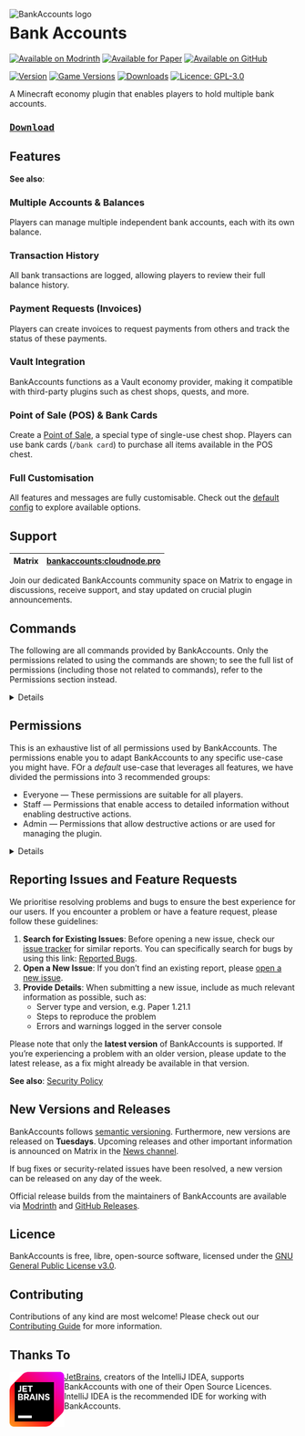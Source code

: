 [<img src="https://wsrv.nl/?url=https://raw.githubusercontent.com/cloudnode-pro/BankAccounts/master/icon.svg&w=128&output=webp" alt="BankAccounts logo" align="left">](https://modrinth.com/plugin/Dc8RS2En)

# Bank Accounts

[![Available on Modrinth](https://cdn.jsdelivr.net/npm/@intergrav/devins-badges@3/assets/compact/available/modrinth_vector.svg)](https://modrinth.com/plugin/Dc8RS2En)
[![Available for Paper](https://cdn.jsdelivr.net/npm/@intergrav/devins-badges@3/assets/compact/supported/paper_vector.svg)](https://papermc.io/software/paper)
[![Available on GitHub](https://cdn.jsdelivr.net/npm/@intergrav/devins-badges@3/assets/compact/available/github_vector.svg)](https://github.com/cloudnode-pro/BankAccounts/)

[![Version](https://img.shields.io/modrinth/v/Dc8RS2En)](https://modrinth.com/plugin/Dc8RS2En/version/latest)
[![Game Versions](https://img.shields.io/badge/game_versions-1.20.x-blue)](https://modrinth.com/plugin/Dc8RS2En/)
[![Downloads](https://img.shields.io/modrinth/dt/Dc8RS2En)](https://modrinth.com/plugin/Dc8RS2En/)
[![Licence: GPL-3.0](https://img.shields.io/github/license/cloudnode-pro/BankAccounts)](https://github.com/cloudnode-pro/BankAccounts/blob/master/LICENSE)

A Minecraft economy plugin that enables players to hold multiple bank accounts.

### [<kbd>**Download**</kbd>](https://modrinth.com/plugin/Dc8RS2En/version/latest)

## Features

**See also**:

### Multiple Accounts & Balances

Players can manage multiple independent bank accounts, each with its own balance.

### Transaction History

All bank transactions are logged, allowing players to review their full balance history.

### Payment Requests (Invoices)

Players can create invoices to request payments from others and track the status of these payments.

### Vault Integration

BankAccounts functions as a Vault economy provider, making it compatible with third-party plugins such as chest shops,
quests, and more.

### Point of Sale (POS) & Bank Cards

Create a [Point of Sale](https://github.com/cloudnode-pro/BankAccounts/wiki/POS), a special type of single-use chest
shop. Players can use bank cards (`/bank card`) to purchase all items available in the POS chest.

### Full Customisation

All features and messages are fully customisable. Check out
the [default config](https://github.com/cloudnode-pro/BankAccounts/blob/master/src/main/resources/config.yml) to explore
available options.

## Support

| Matrix | [bankaccounts:cloudnode.pro](https://matrix.to/#/#bankaccounts:cloudnode.pro) |
|--------|-------------------------------------------------------------------------------|

Join our dedicated BankAccounts community space on Matrix to engage in discussions, receive support, and stay updated on
crucial plugin announcements.

## Commands

The following are all commands provided by BankAccounts. Only the permissions related to using the commands are shown;
to see the full list of permissions (including those not related to commands), refer to the Permissions section instead.

<details> 

## `/bank`

The primary BankAccounts command. Without any arguments, it displays information about the plugin,
such as the currently running version.

Required permission: `bank.command` (for all BankAccounts commands)

   ***

### `/bank help`

Shows all BankAccounts commands that you have permissions to use.

   ***

### `/bank balance`

Lists all of your accounts and their balances. If you only have one account, it will show the balance of that account.

| Permission          | Description | Recommended for |
|---------------------|-------------|-----------------|
| `bank.balance.self` | Required    | Everyone        |

Aliases: `/bank bal`, `/bank account`, `/bank accounts`

   ***

#### `/bank balance <account>`

Shows the balance of the requested account.

| Argument  |          | Type       |
|-----------|----------|------------|
| `account` | Required | Account ID |

| Permission           | Description                                   | Recommended for |
|----------------------|-----------------------------------------------|-----------------|
| `bank.balance.self`  | To see the balances of accounts you own       | Everyone        |
| `bank.balance.other` | To see the balances of accounts you don’t own | Admins          |

   ***

#### `/bank balance --player <username>`

Lists the accounts of the specified player. If they only have one account, the balance of that account will be shown.

| Argument   |          | Type            |
|------------|----------|-----------------|
| `username` | Required | Player Username |

| Permission           | Description |
|----------------------|-------------|
| `bank.balance.other` | Required    |

   ***

### `/bank transfer <from> <to> <amount> [description]`

Send money to another account.

| Argument      |          | Type       | Description                                                 |
|---------------|----------|------------|-------------------------------------------------------------|
| `from`        | Required | Account ID | One of your accounts from which to send the money           |
| `to`          | Required | Account ID | The account that is to receive the money                    |
| `amount`      | Required | Number > 0 | The amount of money to transfer                             |
| `description` | Optional | Text ≤ 64  | Transfer description (visible to both sender and recipient) |

| Permission            | Description                           | Recommended for |
|-----------------------|---------------------------------------|-----------------|
| `bank.transfer.self`  | To transfer to accounts you own       | Everyone        |
| `bank.transfer.other` | To transfer to accounts you don’t own | Everyone        |

Aliases: `/bank send`, `/bank pay`

   ***

### `/bank history <account> [page]`

Shows the transactions history for the requested account.

| Argument  |          | Type        | Description                                        |
|-----------|----------|-------------|----------------------------------------------------|
| `account` | Required | Account ID  |                                                    |
| `page`    | Optional | Integer ≥ 1 | Page number to show or `--all` to show everything. |

| Permission           | Description                                          | Recommended for |
|----------------------|------------------------------------------------------|-----------------|
| `bank.history`       | Required. For seeing your accounts’ transactions     | Everyone        |
| `bank.history.other` | To see transaction history of accounts you don’t own | Admins          |

Aliases: `/bank transactions`

   ***

### `/bank create`

This command is used for creating/opening new bank accounts.

| Account type | Description                                           |
|--------------|-------------------------------------------------------|
| `PERSONAL`   | For personal/private/individual bank accounts         |
| `BUSINESS`   | For businesses, companies, organisations, shops, etc. |

Both account types are functionally identical.

The account type `VAULT` is a special account type used for integration with the Vault plugin.
If Vault is installed, and its integration is enabled in the BankAccounts config,
when other Vault-compatible plugins attempt to access money of a player, they will see the player’s Vault account.

The format `@username` can be used as a valid substitution of a player’s Vault Account ID, e.g.:
`/bank balance @Player123` will show the Vault account balance of Player123.

| Permission            | Description                    | Recommended for |
|-----------------------|--------------------------------|-----------------|
| `bank.account.create` | Required for all sub-commands. | Everyone        |

Aliases: `/bank new`

   ***

#### `/bank create <type>`

Creates a new account owned by you.

| Argument |          | Type         |
|----------|----------|--------------|
| `type`   | Required | Account Type |

| Permission                   | Description                                          | Recommended for |
|------------------------------|------------------------------------------------------|-----------------|
| `bank.account.create.bypass` | Bypass the maximum number of accounts limit          | Admins          |
| `bank.account.create.vault`  | Create Vault integration accounts (not recommended!) | Expert Admins   |

   ***

#### `/bank create <type> --player <username>`

Creates a new account for another player.

| Argument   |          | Type            |
|------------|----------|-----------------|
| `type`     | Required | Account Type    |
| `username` | Required | Player Username |

| Permission                   | Description                                          | Recommended for |
|------------------------------|------------------------------------------------------|-----------------|
| `bank.account.create.other`  | Required                                             | Admins          |
| `bank.account.create.bypass` | Bypass the maximum number of accounts limit          | Admins          |
| `bank.account.create.vault`  | Create Vault integration accounts (not recommended!) | Expert Admins   |

   ***

### `/bank setname <account> [name]`

Set the name of an account.

| Argument  |          | Type       | Description                                   |
|-----------|----------|------------|-----------------------------------------------|
| `account` | Required | Account ID |                                               |
| `name`    | Optional | Text ≤ 32  | If not provided, the account name is cleared. |

| Permission            | Description                                                 | Recommended for |
|-----------------------|-------------------------------------------------------------|-----------------|
| `bank.set.name`       | Required. For renaming your own accounts                    | Everyone        |
| `bank.set.name.other` | For renaming accounts you don’t own                         | Admins          |
| `bank.set.name.vault` | For renaming Vault integration accounts (not recommended!)* | Expert Admins   |

\* When a name is not set, Vault accounts will automatically use the current username of their owner.

Aliases: `/bank rename`

   ***

### `/bank setbalance <account> <balance>`

Sets the account balance to provided value, without recording a transactions.

| Argument  |          | Type       | Description                                                          |
|-----------|----------|------------|----------------------------------------------------------------------|
| `account` | Required | Account ID |                                                                      |
| `balance` | Required | Number     | The new balance value, or `Infinity` to make the balance ∞ infinite. |

| Permission         | Description                                        | Recommended for |
|--------------------|----------------------------------------------------|-----------------|
| `bank.set.balance` | Required. For setting the balance of *any* account | Admins          |

Aliases: `/bank setbal`

   ***

### `/bank whois <account>`

Shows information about the account, such as account name, owner and type, but not balance.

This command allows checking any account and the tab-completion will provide the IDs of all accounts on the server.

| Argument  |          | Type       |
|-----------|----------|------------|
| `account` | Required | Account ID |

| Permission   | Description | Recommended for |
|--------------|-------------|-----------------|
| `bank.whois` | Required    | Everyone        |

Aliases: `/bank who`, `/bank info`

   ***

### `/bank delete <account>`

Permanently delete a bank account.

| Argument  |          | Type       |
|-----------|----------|------------|
| `account` | Required | Account ID |

| Permission          | Description                                          | Recommended for |
|---------------------|------------------------------------------------------|-----------------|
| `bank.delete`       | Required. For deleting your own accounts             | Everyone        |
| `bank.delete.other` | For deleting accounts you don’t own                  | Admins          |
| `bank.delete.vault` | Delete Vault integration accounts (not recommended!) | Expert Admins   |

   ***

### `/bank instrument <account> [player]`

Create a bank card.

| Argument  |          | Type            | Description                                                                                                                                                |
|-----------|----------|-----------------|------------------------------------------------------------------------------------------------------------------------------------------------------------|
| `account` | Required | Account ID      | The account for which to create a card                                                                                                                     |
| `player`  | Optional | Player Username | The player who is given the card. Note: setting this argument requires a permission. This argument is required when running from console or command block. |

| Permission                      | Description                                                                       | Recommended for |
|---------------------------------|-----------------------------------------------------------------------------------|-----------------|
| `bank.instrument.create`        | Required. For creating cards for your own accounts                                | Everyone        |
| `bank.instrument.create.other`  | For creating cards for accounts you don’t own and for using the `player` argument | Admins          |
| `bank.instrument.create.bypass` | For bypassing/ignoring the configuration option `instruments.require-item`        | Admins          |

   ***

### `/bank freeze <account>`

Freezes a bank account. Frozen bank accounts cannot send and receive transactions, create POS, or be deleted.

| Argument  |          | Type       |
|-----------|----------|------------|
| `account` | Required | Account ID |

| Permission          | Description                                    | Recommended for |
|---------------------|------------------------------------------------|-----------------|
| `bank.freeze`       | Required. Note: this also allows unfreezing.   | Admins          |
| `bank.freeze.other` | For freezing/unfreezing accounts you don’t own | Admins          |

Aliases: `/bank disable`, `/bank block`

   ***

### `/bank unfreeze <account>`

Unfreezes a bank account.

| Argument  |          | Type       |
|-----------|----------|------------|
| `account` | Required | Account ID |

| Permission          | Description                                    | Recommended for |
|---------------------|------------------------------------------------|-----------------|
| `bank.freeze`       | Required. Note: this also allows freezing.     | Admins          |
| `bank.freeze.other` | For freezing/unfreezing accounts you don’t own | Admins          |

Aliases: `/bank enable`, `/bank unblock`

   ***

### `/bank reload`

Reload the plugin configuration.

Note: Updating the plugin version or changing the value of `integrations.vault.enabled` requires a server restart.

| Permission    | Description | Recommended for |
|---------------|-------------|-----------------|
| `bank.reload` | Required    | Admins          |

   ***

## `/baltop [type] [page]`

See the top balances leaderboard

| Baltop Type | Description                                      |
|-------------|--------------------------------------------------|
| `personal`  | Show only accounts of type `PERSONAL`            |
| `business`  | Show only accounts of type `BUSINESS`            |
| `player`    | Rank players by the sum of all of their accounts |

| Argument |          | Type        |
|----------|----------|-------------|
| `type`   | Optional | Baltop Type |
| `page`   | Optional | Integer ≥ 1 |

| Permission    | Description | Recommended for |
|---------------|-------------|-----------------|
| `bank.baltop` | Required    | Everyone        |

Aliases: `/bank baltop`

   ***

## `/pos <account> <price> [description]`

This command is used for creating a POS. To create a POS:

1. Place a chest
2. Put the items in the chest
3. Run this command

| Argument      |          | Type       | Description                                                                        |
|---------------|----------|------------|------------------------------------------------------------------------------------|
| `account`     | Required | Account ID | The account to which the money is sent after a successful sale                     |
| `price`       | Required | Number > 0 | The price the buyer must pay to obtain the items                                   |
| `description` | Optional | Text ≤ 64  | A description visible to both parties and also used as the transaction description |

| Permission                 | Description                                  | Recommended for |
|----------------------------|----------------------------------------------|-----------------|
| `bank.pos.create`          | Required                                     | Everyone        |
| `bank.pos.create.personal` | For creating POS using personal account      |                 |
| `bank.pos.create.other`    | For creating POS using account you don’t own | Admins          |

   ***

## `/invoice`

The command used for managing invoices.

   ***

### `/invoice help`

Shows all invoice commands that you have permissions to use.

   ***

### `/invoice create`

Create an invoice

| Permission                  | Description                                                 | Recommended for |
|-----------------------------|-------------------------------------------------------------|-----------------|
| `bank.invoice.create`       | Required. For creating invoices from accounts you own       | Everyone        |
| `bank.invoice.create.other` | Required. For creating invoices from accounts you don’t own | Admins          |

Aliases: `/invoice new`

   ***

#### `/invoice create <account> <amount> [description]`

Create an invoice that anyone can pay.

| Argument      |          | Type       | Description                                                                        |
|---------------|----------|------------|------------------------------------------------------------------------------------|
| `account`     | Required | Account ID | The account to which the money is sent when the invoice is paid                    |
| `amount`      | Required | Number > 0 | The invoice amount to be paid                                                      |
| `description` | Optional | Text ≤ 64  | A description visible to both parties and also used in the transaction description |

   ***

#### `/invoice create <account> <amount> [description] --player <username>`

Create an invoice that only the specified player can pay (from any account they own). When creating an invoice this way,
the recipient player will receive notifications to remind them of unpaid invoices.

| Argument      |          | Type            | Description                                                                        |
|---------------|----------|-----------------|------------------------------------------------------------------------------------|
| `account`     | Required | Account ID      | The account to which the money is sent when the invoice is paid                    |
| `amount`      | Required | Number > 0      | The invoice amount to be paid                                                      |
| `description` | Optional | Text ≤ 64       | A description visible to both parties and also used in the transaction description |
| `username`    | Required | Player Username | The username of the player for whom the invoice is intended                        |

   ***


</details>

## Permissions

This is an exhaustive list of all permissions used by BankAccounts. The permissions enable you to adapt BankAccounts to
any specific use-case you might have. FOr a *default* use-case that leverages all features, we have divided the
permissions into 3 recommended groups:

- Everyone — These permissions are suitable for all players.
- Staff — Permissions that enable access to detailed information without enabling destructive actions.
- Admin — Permissions that allow destructive actions or are used for managing the plugin.

<details>

| Permission                       | Description                                                                                                                                          | Recommended for   |
|----------------------------------|------------------------------------------------------------------------------------------------------------------------------------------------------|-------------------|
| `bank.command`                   | Required for using any BankAccounts commands.                                                                                                        | Everyone          |
| `bank.account.create`            | Enables you to create bank accounts using `/bank create`.                                                                                            | Everyone          |
| `bank.delete`                    | Delete an account you own using `/bank delete`.                                                                                                      | Everyone          |
| `bank.balance.self`              | List the accounts you own and check their balances using `/bank balance`.                                                                            | Everyone          |
| `bank.transfer.self`             | Transfer money between your own accounts using `/bank transfer`.                                                                                     | Everyone          |
| `bank.transfer.other`            | Transfer money to other players using `/bank transfer`.                                                                                              | Everyone          |
| `bank.history`                   | See the transactions history for accounts you own using `/bank history`.                                                                             | Everyone          |
| `bank.set.name`                  | Rename an account you own using `/bank rename`.                                                                                                      | Everyone          |
| `bank.whois`                     | See basic information about an account using `/bank whois`.                                                                                          | Everyone or Staff |
| `bank.baltop`                    | View the leaderboard for accounts with the highest balances using `/bank baltop`.                                                                    | Everyone          |
| `bank.instrument.create`         | Create a payment instrument (bank card) using `/bank instrument`.                                                                                    | Everyone          |
| `bank.invoice.create`            | Allows creating invoices (payment requests) using `/invoice create`.                                                                                 | Everyone          |
| `bank.invoice.view`              | See the details of an invoice that you have sent or received using `/invoice view`.                                                                  | Everyone          |
| `bank.invoice.send`              | Send an existing invoice to a player using `/invoice send`.                                                                                          | Everyone          |
| `bank.invoice.notify`            | Receive periodic reminders regarding unpaid invoices.                                                                                                | Everyone          |
| `bank.pos.create`                | Create a Point of Sale using `/pos`.                                                                                                                 | Everyone          |
| `bank.pos.use`                   | Buy items from a Point of Sale.                                                                                                                      | Everyone          |
| `bank.pos.use.other`             | Buy from a Point of Sale **with a (possibly stolen) bank card you do not own**.                                                                      | Everyone or Admin |
| `bank.balance.other`             | List the accounts of another player and see the balances of accounts you don’t own using `/bank balance`.                                            | Staff             |
| `bank.history.other`             | See the transactions history of accounts you don’t own using `/bank history`.                                                                        | Staff             |
| `bank.account.create.other`      | Create a new bank account for (owned by) another player using `/bank create`.                                                                        | Staff             |
| `bank.set.name.other`            | Set the name of an account you don’t own using `/bank rename`.                                                                                       | Staff             |
| `bank.freeze`                    | Freeze and unfreeze accounts you own using `/bank freeze`.                                                                                           | Staff             |
| `bank.freeze.other`              | Freeze and unfreeze accounts of others using `/bank freeze`.                                                                                         | Staff             |
| `bank.invoice.view.other`        | See the details of an invoice that you did not send or receive using `/invoice view`.                                                                | Staff             |
| `bank.invoice.send.other`        | Send an existing invoice that you *did not create* to a player using `/invoice send`.                                                                | Staff             |
| `bank.instrument.create.other`   | Create a payment instrument (bank card) for an account you don’t own and also allows using the `[player]` argument using `/bank instrument`.         | Admin             |
| `bank.instrument.create.bypass`  | Bypass the configuration option `instruments.require-item = true`.                                                                                   | Admin             |
| `bank.set.balance`               | Set the balance of any account to any value, including `Infinity`, without recording a transaction, using `/bank setbalance`.                        | Admin             |
| `bank.invoice.create.other`      | Create an invoice from an account you don’t own using `/invoice create`.                                                                             | Admin             |
| `bank.invoice.pay.other`         | Pay an invoice not sent to you using `/invoice pay`.                                                                                                 | Admin             |
| `bank.invoice.pay.account-other` | Pay an invoice using an account you don’t own using `/invoice pay`.                                                                                  | Admin             |
| `bank.pos.create.other`          | Create a Point of Sale from an account you don’t own using `/pos`.                                                                                   | Admin             |
| `bank.pos.create.personal`       | Bypass the configuration option `pos.allow-personal = false`.                                                                                        | Admin             |
| `bank.set.name.vault`            | Rename a Vault integration account. **Not recommended!**. Vault accounts have the name of their owner (if no custom name is set).                    | Nobody or Admin   |
| `bank.delete.vault`              | Delete Vault integration accounts. **Not recommended!**. May break Vault integration. May be automatically re-created on next join if Vault enabled. | Nobody or Admin   |
| `bank.reload`                    | Reload the plugin configuration using `/bank reload`.                                                                                                | Admin             |
| `bank.notify-update`             | Get notified for new BankAccounts versions when you join the server. Highly recommended.                                                             | Admin             |



</details>

## Reporting Issues and Feature Requests

We prioritise resolving problems and bugs to ensure the best experience for our users.
If you encounter a problem or have a feature request, please follow these guidelines:

1. **Search for Existing Issues**: Before opening a new issue,
   check our [issue tracker](https://github.com/cloudnode-pro/BankAccounts/issues) for similar reports.
   You can specifically search for bugs by using this link:
   [Reported Bugs](https://github.com/cloudnode-pro/BankAccounts/issues?q=is:issue+label:bug).
2. **Open a New Issue**: If you don’t find an existing report,
   please [open a new issue](https://github.com/cloudnode-pro/BankAccounts/issues/new/choose).
3. **Provide Details**: When submitting a new issue, include as much relevant information as possible, such as:
    - Server type and version, e.g. Paper 1.21.1
    - Steps to reproduce the problem
    - Errors and warnings logged in the server console

Please note that only the **latest version** of BankAccounts is supported.
If you’re experiencing a problem with an older version, please update to the latest release,
as a fix might already be available in that version.

**See also**: [Security Policy](https://github.com/cloudnode-pro/BankAccounts/blob/master/SECURITY.md)

## New Versions and Releases

BankAccounts follows [semantic versioning](https://semver.org/). Furthermore, new versions are released on **Tuesdays**.
Upcoming releases and other important information is announced on Matrix in the
[News channel](https://matrix.to/#/!qSqOKrcoKdvKBEgVoA:cloudnode.pro?via=cloudnode.pro).

If bug fixes or security-related issues have been resolved, a new version can be released on any day of the week.

Official release builds from the maintainers of BankAccounts are available via
[Modrinth](https://modrinth.com/plugin/Dc8RS2En/versions) and
[GitHub Releases](https://github.com/cloudnode-pro/BankAccounts/releases).

## Licence

BankAccounts is free, libre, open-source software, licensed under
the [GNU General Public License v3.0](https://github.com/cloudnode-pro/BankAccounts/blob/master/LICENSE).

## Contributing

Contributions of any kind are most welcome! Please check out
our [Contributing Guide](https://github.com/cloudnode-pro/BankAccounts/blob/master/CONTRIBUTING.md) for more
information.

## Thanks To

[<img src="https://github.com/JetBrains/logos/raw/master/web/jetbrains/jetbrains-simple.svg" alt="JetBrains logo" height="96" align="left">](https://www.jetbrains.com)

[JetBrains](https://www.jetbrains.com/), creators of the IntelliJ IDEA, supports BankAccounts with one of their Open
Source Licences. IntelliJ IDEA is the recommended IDE for working with BankAccounts.
